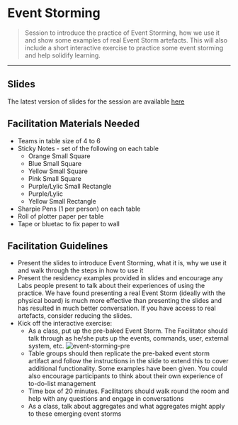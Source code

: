 # Event Storming

> Session to introduce the practice of Event Storming, how we use it and show some examples of real Event Storm artefacts. This will also include a short interactive exercise to practice some event storming and help solidify learning.

_____


## Slides

The latest version of slides for the session are available [here](https://drive.google.com/open?id=1S_O3vfg1vJFHI7be-GDfrphCalqdPd-zV9OmZV3Y2is)


## Facilitation Materials Needed

* Teams in table size of 4 to 6
* Sticky Notes - set of the following on each table
    * Orange Small Square
    * Blue Small Square
    * Yellow Small Square
    * Pink Small Square
    * Purple/Lylic Small Rectangle
    * Purple/Lylic
    * Yellow Small Rectangle
* Sharpie Pens (1 per person) on each table
* Roll of plotter paper per table
* Tape or bluetac to fix paper to wall



## Facilitation Guidelines

* Present the slides to introduce Event Storming, what it is, why we use it and walk through the steps in how to use it
* Present the residency examples provided in slides and encourage any Labs people present to talk about their experiences of using the practice. We have found presenting a real Event Storm (ideally with the physical board) is much more effective than presenting the slides and has resulted in much better conversation. If you have access to real artefacts, consider reducing the slides.
* Kick off the interactive exercise:
    * As a class, put up the pre-baked Event Storm. The Facilitator should talk through as he/she puts up the events, commands, user, external system, etc.
 ![event-storming-pre](../images/event-storming/event-storm-exercise.png)
    * Table groups should then replicate the pre-baked event storm artifact and follow the instructions in the slide to extend this to cover additional functionality. Some examples have been given. You could also encourage participants to think about their own experience of to-do-list management
    * Time box of 20 minutes. Facilitators should walk round the room and help with any questions and engage in conversations
    * As a class, talk about aggregates and what aggregates might apply to these emerging event storms